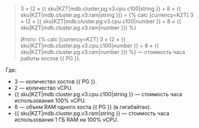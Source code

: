 > 3 × (2&nbsp;×&nbsp;{{ sku|KZT|mdb.cluster.pg.v3.cpu.c100|string }} + 8&nbsp;×&nbsp;{{ sku|KZT|mdb.cluster.pg.v3.ram|string }}) = {% calc [currency=KZT] 3 × (2 × {{ sku|KZT|mdb.cluster.pg.v3.cpu.c100|number }} + 8 × {{ sku|KZT|mdb.cluster.pg.v3.ram|number }}) %}
>
> Итого: {% calc [currency=KZT] 3 × (2 × {{ sku|KZT|mdb.cluster.pg.v3.cpu.c100|number }} + 8 × {{ sku|KZT|mdb.cluster.pg.v3.ram|number }}) %} — стоимость часа работы хостов {{ PG }}.

Где:
* 3 — количество хостов {{ PG }}.
* 2 — количество vCPU.
* {{ sku|KZT|mdb.cluster.pg.v3.cpu.c100|string }} — стоимость часа использования 100% vCPU.
* 8 — объем RAM одного хоста {{ PG }} (в гигабайтах).
* {{ sku|KZT|mdb.cluster.pg.v3.ram|string }} — стоимость часа использования 1 ГБ RAM на 100% vCPU.